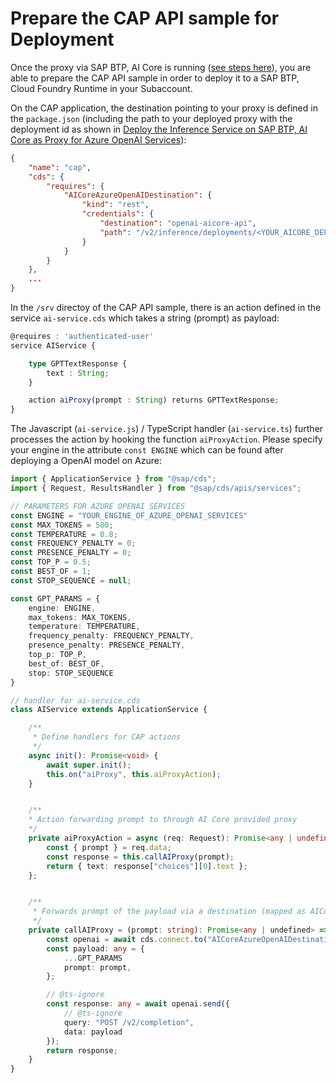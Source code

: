 # Prepare the CAP API sample for Deployment

Once the proxy via SAP BTP, AI Core is running ([see steps here](/01-ai-core-azure-openai-proxy/README.md)), you are able to prepare the CAP API sample in order to deploy it to a SAP BTP, Cloud Foundry Runtime in your Subaccount.

On the CAP application, the destination pointing to your proxy is defined in the `package.json` (including the path to your deployed proxy with the deployment id as shown in [Deploy the Inference Service on SAP BTP, AI Core as Proxy for Azure OpenAI Services](/documentation/01-ai-core-azure-openai-proxy/04-setup-deployment-inference-service.md)):

```json
{
    "name": "cap",
    "cds": {
        "requires": {
            "AICoreAzureOpenAIDestination": {
                "kind": "rest",
                "credentials": {
                    "destination": "openai-aicore-api",
                    "path": "/v2/inference/deployments/<YOUR_AICORE_DEPLOYMENT_ID>"
                }
            }
        }
    },
    ...
}
```

In the `/srv` directoy of the CAP API sample, there is an action defined in the service `ai-service.cds` which takes a string (prompt) as payload:

```typescript
@requires : 'authenticated-user'
service AIService {

    type GPTTextResponse {
        text : String;
    }

    action aiProxy(prompt : String) returns GPTTextResponse;
}
```

The Javascript (`ai-service.js`) / TypeScript handler (`ai-service.ts`) further processes the action by hooking the function `aiProxyAction`. Please specify your engine in the attribute `const ENGINE` which can be found after deploying a OpenAI model on Azure:

```typescript
import { ApplicationService } from "@sap/cds";
import { Request, ResultsHandler } from "@sap/cds/apis/services";

// PARAMETERS FOR AZURE OPENAI SERVICES
const ENGINE = "YOUR_ENGINE_OF_AZURE_OPENAI_SERVICES"
const MAX_TOKENS = 500;
const TEMPERATURE = 0.8;
const FREQUENCY_PENALTY = 0;
const PRESENCE_PENALTY = 0;
const TOP_P = 0.5;
const BEST_OF = 1;
const STOP_SEQUENCE = null;

const GPT_PARAMS = {
    engine: ENGINE,
    max_tokens: MAX_TOKENS,
    temperature: TEMPERATURE,
    frequency_penalty: FREQUENCY_PENALTY,
    presence_penalty: PRESENCE_PENALTY,
    top_p: TOP_P,
    best_of: BEST_OF,
    stop: STOP_SEQUENCE
}

// handler for ai-service.cds
class AIService extends ApplicationService {

    /**
     * Define handlers for CAP actions
     */
    async init(): Promise<void> {
        await super.init();
        this.on("aiProxy", this.aiProxyAction);
    }


    /**
    * Action forwarding prompt to through AI Core provided proxy
    */
    private aiProxyAction = async (req: Request): Promise<any | undefined> => {
        const { prompt } = req.data;
        const response = this.callAIProxy(prompt);
        return { text: response["choices"][0].text };
    };


    /**
     * Forwards prompt of the payload via a destination (mapped as AICoreAzureOpenAIDestination) through an AI Core deployed service to Azure OpenAI services
     */
    private callAIProxy = (prompt: string): Promise<any | undefined> => {
        const openai = await cds.connect.to("AICoreAzureOpenAIDestination");
        const payload: any = {
            ...GPT_PARAMS
            prompt: prompt,
        };

        // @ts-ignore
        const response: any = await openai.send({
            // @ts-ignore
            query: "POST /v2/completion",
            data: payload
        });
        return response;
    }
}
```
